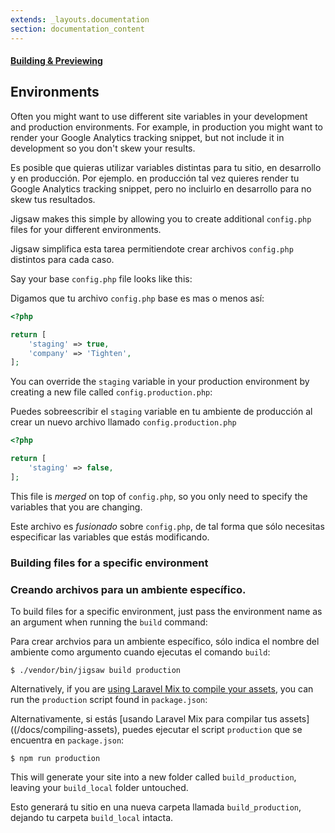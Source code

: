 ```yaml
---
extends: _layouts.documentation
section: documentation_content
---
```


#### [Building & Previewing](/docs/building-and-previewing)
## Environments

Often you might want to use different site variables in your development and production environments. For example, in production you might want to render your Google Analytics tracking snippet, but not include it in development so you don't skew your results.

Es posible que quieras utilizar variables distintas para tu sitio, en desarrollo y en producción. Por ejemplo. en producción tal vez quieres render tu Google Analytics tracking snippet, pero no incluirlo en desarrollo para no skew tus resultados. 

Jigsaw makes this simple by allowing you to create additional `config.php` files for your different environments.

Jigsaw simplifica esta tarea permitiendote crear archivos `config.php` distintos para cada caso. 

Say your base `config.php` file looks like this:

Digamos que tu archivo `config.php` base es mas o menos así:

```php
<?php

return [
    'staging' => true,
    'company' => 'Tighten',
];
```

You can override the `staging` variable in your production environment by creating a new file called `config.production.php`:

Puedes sobreescribir el `staging` variable en tu ambiente de producción al crear un nuevo archivo llamado `config.production.php`

```php
<?php

return [
    'staging' => false,
];
```

This file is _merged_ on top of `config.php`, so you only need to specify the variables that you are changing.

Este archivo es _fusionado_ sobre `config.php`, de tal forma que sólo necesitas especificar las variables que estás modificando. 

### Building files for a specific environment

### Creando archivos para un ambiente específico. 

To build files for a specific environment, just pass the environment name as an argument when running the `build` command:

Para crear archvios para un ambiente específico, sólo indica el nombre del ambiente como argumento cuando ejecutas el comando `build`:

```
$ ./vendor/bin/jigsaw build production
```

Alternatively, if you are [using Laravel Mix to compile your assets](/docs/compiling-assets), you can run the `production` script found in `package.json`:

Alternativamente, si estás [usando Laravel Mix para compilar tus assets]((/docs/compiling-assets), puedes ejecutar el script `production` que se encuentra en `package.json`:

```
$ npm run production
```

This will generate your site into a new folder called `build_production`, leaving your `build_local` folder untouched.

Esto generará tu sitio en una nueva carpeta llamada `build_production`, 
dejando tu carpeta `build_local` intacta.

